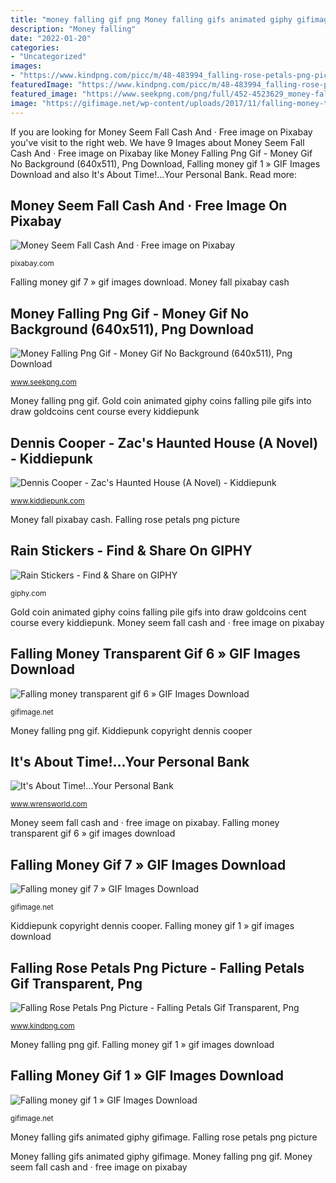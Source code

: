 ```yaml
---
title: "money falling gif png Money falling gifs animated giphy gifimage"
description: "Money falling"
date: "2022-01-20"
categories:
- "Uncategorized"
images:
- "https://www.kindpng.com/picc/m/48-483994_falling-rose-petals-png-picture-falling-petals-gif.png"
featuredImage: "https://www.kindpng.com/picc/m/48-483994_falling-rose-petals-png-picture-falling-petals-gif.png"
featured_image: "https://www.seekpng.com/png/full/452-4523629_money-falling-png-gif-money-gif-no-background.png"
image: "https://gifimage.net/wp-content/uploads/2017/11/falling-money-transparent-gif-6.gif"
---
```


If you are looking for Money Seem Fall Cash And · Free image on Pixabay you've visit to the right web. We have 9 Images about Money Seem Fall Cash And · Free image on Pixabay like Money Falling Png Gif - Money Gif No Background (640x511), Png Download, Falling money gif 1 » GIF Images Download and also It&#039;s About Time!...Your Personal Bank. Read more:

## Money Seem Fall Cash And · Free Image On Pixabay

![Money Seem Fall Cash And · Free image on Pixabay](https://cdn.pixabay.com/photo/2017/02/20/12/59/money-2082383_640.png "Falling money gif 7 » gif images download")

<small>pixabay.com</small>

Falling money gif 7 » gif images download. Money fall pixabay cash

## Money Falling Png Gif - Money Gif No Background (640x511), Png Download

![Money Falling Png Gif - Money Gif No Background (640x511), Png Download](https://www.seekpng.com/png/full/452-4523629_money-falling-png-gif-money-gif-no-background.png "Money fall pixabay cash")

<small>www.seekpng.com</small>

Money falling png gif. Gold coin animated giphy coins falling pile gifs into draw goldcoins cent course every kiddiepunk

## Dennis Cooper - Zac&#039;s Haunted House (A Novel) - Kiddiepunk

![Dennis Cooper - Zac&#039;s Haunted House (A Novel) - Kiddiepunk](http://www.kiddiepunk.com/zacshauntedhouse/images/2-58.gif "Gold coin animated giphy coins falling pile gifs into draw goldcoins cent course every kiddiepunk")

<small>www.kiddiepunk.com</small>

Money fall pixabay cash. Falling rose petals png picture

## Rain Stickers - Find &amp; Share On GIPHY

![Rain Stickers - Find &amp; Share on GIPHY](https://media0.giphy.com/media/j3EExPtEdN2tbJL79M/giphy.gif "It&#039;s about time!...your personal bank")

<small>giphy.com</small>

Gold coin animated giphy coins falling pile gifs into draw goldcoins cent course every kiddiepunk. Money seem fall cash and · free image on pixabay

## Falling Money Transparent Gif 6 » GIF Images Download

![Falling money transparent gif 6 » GIF Images Download](https://gifimage.net/wp-content/uploads/2017/11/falling-money-transparent-gif-6.gif "Falling money gif 1 » gif images download")

<small>gifimage.net</small>

Money falling png gif. Kiddiepunk copyright dennis cooper

## It&#039;s About Time!...Your Personal Bank

![It&#039;s About Time!...Your Personal Bank](http://www.wrensworld.com/gold.gif "Money falling transparent")

<small>www.wrensworld.com</small>

Money seem fall cash and · free image on pixabay. Falling money transparent gif 6 » gif images download

## Falling Money Gif 7 » GIF Images Download

![Falling money gif 7 » GIF Images Download](http://gifimage.net/wp-content/uploads/2017/07/falling-money-gif-7.gif "Money falling png gif")

<small>gifimage.net</small>

Kiddiepunk copyright dennis cooper. Falling money gif 1 » gif images download

## Falling Rose Petals Png Picture - Falling Petals Gif Transparent, Png

![Falling Rose Petals Png Picture - Falling Petals Gif Transparent, Png](https://www.kindpng.com/picc/m/48-483994_falling-rose-petals-png-picture-falling-petals-gif.png "Falling money transparent gif 6 » gif images download")

<small>www.kindpng.com</small>

Money falling png gif. Falling money gif 1 » gif images download

## Falling Money Gif 1 » GIF Images Download

![Falling money gif 1 » GIF Images Download](https://gifimage.net/wp-content/uploads/2017/07/falling-money-gif-1.gif "Falling money transparent gif 6 » gif images download")

<small>gifimage.net</small>

Money falling gifs animated giphy gifimage. Falling rose petals png picture

Money falling gifs animated giphy gifimage. Money falling png gif. Money seem fall cash and · free image on pixabay
